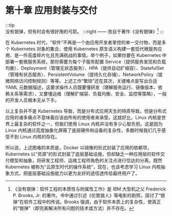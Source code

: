 # 第十章 应用封装与交付

:::tip <a/>
没有银弹，但有时会有很好用的弓箭。
:::right
—— 改自于著作《没有银弹》[^1]
:::

在 Kubernetes 时代，“软件”不再是一个由应用开发者掌控的单一交付物，而是多个 Kubernetes 对象的集合，使用 Kubernetes 原生语义构建一套现代微服务应用，是一件高度碎片化且充满挑战的事情。举个例子，如果你要在 Kubernetes 中部署一套微服务系统，那你需要为每个子服务配置 Service（提供服务发现和负载均衡）、Deployment（管理无状态服务）、HPA（提供自动扩缩容）、StatefulSet（管理有状态服务）、PersistentVolume（提持久化存储）、NetworkPolicy（提微网络访问控制规则）等等。上述工作“繁琐”还在其次，关键难点是写出合适 YAML 元数据描述，这要求操作人员既要懂研发（理解服务运行、镜像版本、依赖关系等需求），又要懂运维（理解扩缩容、负载均衡、安全、监控等策略），一般的开发人员根本无从下手。

以上复杂并不是 Kubernetes 导致，而是分布式应用天生的特质导致。但是分布式应用的诸多痛点不意味着应该由所有的使用者来承受。这就好比，Linux 内核是世界上最复杂的软件之一，但我们使用 Linux 内核并没有多少心智负担。这是因为 Linux 内核通过高度抽象化屏蔽了底层硬件和设备的复杂性，多数时候我们几乎感受不到 Linux 内核的存在。

所以说，上述困难的本质是，Docker 以镜像的形式封装了应用的依赖项，Kubernetes 以“资源”的形式封装了底层基础设施，但却缺乏一种应用层的软件交付模型和抽象，将研发工程师、运维工程师角色的关注点进行恰达的分离。既然 Kubernetes 被称为“云原生时代的操作系统”，现在，也该考虑学习 Linux 内核抽象方式，把底层基础设施能力以更为友好的途径透传给最终用户了。



[^1]:《没有银弹：软件工程的本质性与附属性工作》是 IBM 大型机之父 Frederick P. Brooks, Jr. 的著作。书中通过引述《伦敦狼人》等电影的剧照，探讨了“银弹”在软件工程中的传说。Brooks 强调，由于软件本质上的复杂性，使真正的“银弹”（即完美解决所有问题的技术或方法）并不存在。